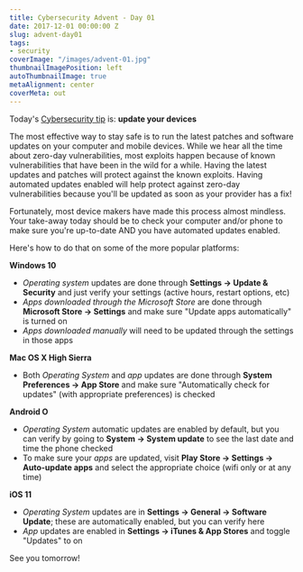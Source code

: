 ```yaml
---
title: Cybersecurity Advent - Day 01
date: 2017-12-01 00:00:00 Z
slug: advent-day01
tags:
- security
coverImage: "/images/advent-01.jpg"
thumbnailImagePosition: left
autoThumbnailImage: true
metaAlignment: center
coverMeta: out
---
```


Today's [Cybersecurity tip](/cyber-security-advent) is: **update your devices**

The most effective way to stay safe is to run the latest patches and software updates on your computer and mobile devices. While we hear all the time about zero-day vulnerabilities, most exploits happen because of known vulnerabilities that have been in the wild for a while. Having the latest updates and patches will protect against the known exploits. Having automated updates enabled will help protect against zero-day vulnerabilities because you'll be updated as soon as your provider has a fix!

Fortunately, most device makers have made this process almost mindless. Your take-away today should be to check your computer and/or phone to make sure you're up-to-date AND you have automated updates enabled.

Here's how to do that on some of the more popular platforms:

**Windows 10**

- _Operating system_ updates are done through **Settings -> Update & Security** and just verify your settings (active hours, restart options, etc)
- _Apps downloaded through the Microsoft Store_ are done through **Microsoft Store -> Settings** and make sure "Update apps automatically" is turned on
- _Apps downloaded manually_ will need to be updated through the settings in those apps

**Mac OS X High Sierra**

- Both _Operating System_ and _app_ updates are done through **System Preferences -> App Store** and make sure "Automatically check for updates" (with appropriate preferences) is checked

**Android O**

- _Operating System_ automatic updates are enabled by default, but you can verify by going to **System -> System update** to see the last date and time the phone checked
- To make sure your _apps_ are updated, visit **Play Store -> Settings -> Auto-update apps** and select the appropriate choice (wifi only or at any time)

**iOS 11**

- _Operating System_ updates are in **Settings -> General -> Software Update**; these are automatically enabled, but you can verify here
- _App_ updates are enabled in **Settings -> iTunes & App Stores** and toggle "Updates" to on

See you tomorrow!

